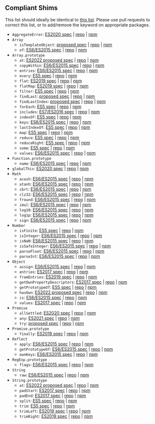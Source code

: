 ## Compliant Shims

This list should ideally be identical to [this list](https://www.npmjs.com/browse/keyword/"es-shim%20API"). Please use pull requests to correct this list, or to add/remove the keyword on appropriate packages.

- `AggregateError`: [ES2020 spec](https://tc39.es/ecma262/#sec-aggregate-error-constructor) | [repo](https://github.com/es-shims/AggregateError) | [npm](https://www.npmjs.com/package/es-aggregate-error)
- `Array`
  - `isTemplateObject`: [proposed spec](https://tc39.es/proposal-array-is-template-object/) | [repo](https://github.com/tc39/is-template-object) | [npm](https://www.npmjs.com/package/is-template-object)
  - `of`: [ES6/ES2015 spec](https://tc39.es/ecma262/#sec-array.of) | [repo](https://github.com/mathiasbynens/Array.of) | [npm](https://www.npmjs.com/package/array.of)
- `Array.prototype`
  - `at`: [ES2022 proposed spec](https://github.com/tc39/proposal-relative-indexing-method) | [repo](https://github.com/es-shims/Array.prototype.at) | [npm](https://www.npmjs.com/package/array.prototype.at)
  - `copyWithin`: [ES6/ES2015 spec](https://tc39.es/ecma262/#sec-array.prototype.copywithin) | [repo](https://github.com/es-shims/Array.prototype.copyWithin) | [npm](https://www.npmjs.com/package/array.prototype.copywithin)
  - `entries`: [ES6/ES2015 spec](https://tc39.es/ecma262/#sec-array.prototype.entries) | [repo](https://github.com/es-shims/Array.prototype.entries) | [npm](https://www.npmjs.com/package/array.prototype.entries)
  - `every`: [ES5 spec](https://tc39.es/ecma262/#sec-array.prototype.every) | [repo](https://github.com/es-shims/Array.prototype.every) | [npm](https://www.npmjs.com/package/array.prototype.every)
  - `flat`: [ES2019 spec](https://tc39.es/ecma262/#sec-array.prototype.flat) | [repo](https://github.com/es-shims/Array.prototype.flat) | [npm](https://www.npmjs.com/package/array.prototype.flat)
  - `flatMap`: [ES2019 spec](https://tc39.es/ecma262/#sec-array.prototype.flatmap) | [repo](https://github.com/es-shims/Array.prototype.flatMap) | [npm](https://www.npmjs.com/package/array.prototype.flatmap)
  - `filter`: [ES5 spec](https://tc39.es/ecma262/#sec-array.prototype.filter) | [repo](https://github.com/es-shims/Array.prototype.filter) | [npm](https://www.npmjs.com/package/array.prototype.filter)
  - `findLast`: [proposed spec](https://tc39.es/proposal-array-find-from-last) | [repo](https://github.com/es-shims/Array.prototype.findLast) | [npm](https://www.npmjs.com/package/array.prototype.findlast)
  - `findLastIndex`: [proposed spec](https://tc39.es/proposal-array-find-from-last) | [repo](https://github.com/es-shims/Array.prototype.findLastIndex) | [npm](https://www.npmjs.com/package/array.prototype.findlastindex)
  - `forEach`: [ES5 spec](https://tc39.es/ecma262/#sec-array.prototype.foreach) | [repo](https://github.com/es-shims/Array.prototype.forEach) | [npm](https://www.npmjs.com/package/array.prototype.foreach)
  - `includes`: [ES7/ES2016 spec](https://tc39.es/ecma262/#sec-array.prototype.includes) | [repo](https://github.com/ljharb/array-includes) | [npm](https://www.npmjs.com/package/array-includes)
  - `indexOf`: [ES5 spec](https://tc39.es/ecma262/#sec-array.prototype.indexof) | [repo](https://github.com/es-shims/Array.prototype.indexOf) | [npm](https://www.npmjs.com/package/array.prototype.indexof)
  - `keys`: [ES6/ES2015 spec](https://tc39.es/ecma262/#sec-array.prototype.keys) | [repo](https://github.com/es-shims/Array.prototype.keys) | [npm](https://www.npmjs.com/package/array.prototype.keys)
  - `lastIndexOf`: [ES5 spec](https://tc39.es/ecma262/#sec-array.prototype.lastindexof) | [repo](https://github.com/es-shims/Array.prototype.lastIndexOf) | [npm](https://www.npmjs.com/package/array.prototype.lastindexof)
  - `map`: [ES5 spec](https://tc39.es/ecma262/#sec-array.prototype.map) | [repo](https://github.com/es-shims/Array.prototype.map) | [npm](https://www.npmjs.com/package/array.prototype.map)
  - `reduce`: [ES5 spec](https://tc39.es/ecma262/#sec-array.prototype.reduce) | [repo](https://github.com/es-shims/Array.prototype.reduce) | [npm](https://www.npmjs.com/package/array.prototype.reduce)
  - `reduceRight`: [ES5 spec](https://tc39.es/ecma262/#sec-array.prototype.reduceright) | [repo](https://github.com/es-shims/Array.prototype.reduceRight) | [npm](https://www.npmjs.com/package/array.prototype.reduceright)
  - `some`: [ES5 spec](https://tc39.es/ecma262/#sec-array.prototype.some) | [repo](https://github.com/es-shims/Array.prototype.some) | [npm](https://www.npmjs.com/package/array.prototype.some)
  - `values`: [ES6/ES2015 spec](https://tc39.es/ecma262/#sec-array.prototype.values) | [repo](https://github.com/es-shims/Array.prototype.values) | [npm](https://www.npmjs.com/package/array.prototype.values)
- `Function.prototype`
  - `name`: [ES6/ES2015 spec](https://tc39.es/ecma262/#sec-built-in-function-objects) | [repo](https://github.com/ljharb/function.prototype.name) | [npm](https://www.npmjs.com/package/function.prototype.name)
- `globalThis`: [ES2020 spec](https://tc39.es/ecma262/#sec-globalthis) | [repo](https://github.com/es-shims/globalThis) | [npm](https://www.npmjs.com/package/globalthis)
- `Math`
  - `acosh`: [ES6/ES2015 spec](https://tc39.es/ecma262/#sec-math.acosh) | [repo](https://github.com/es-shims/Math.acosh) | [npm](https://www.npmjs.com/package/math.acosh)
  - `atanh`: [ES6/ES2015 spec](https://tc39.es/ecma262/#sec-math.atan) | [repo](https://github.com/es-shims/Math.atanh) | [npm](https://www.npmjs.com/package/math.atanh)
  - `cbrt`: [ES6/ES2015 spec](https://tc39.es/ecma262/#sec-math.cbrt) | [repo](https://github.com/es-shims/Math.cbrt) | [npm](https://www.npmjs.com/package/math.cbrt)
  - `clz32`: [ES6/ES2015 spec](https://tc39.es/ecma262/#sec-math.clz32) | [repo](https://github.com/es-shims/Math.clz32) | [npm](https://www.npmjs.com/package/math.clz32)
  - `fround`: [ES6/ES2015 spec](https://tc39.es/ecma262/#sec-math.fround) | [repo](https://github.com/es-shims/Math.fround) | [npm](https://www.npmjs.com/package/math.fround)
  - `imul`: [ES6/ES2015 spec](https://tc39.es/ecma262/#sec-math.imul) | [repo](https://github.com/es-shims/Math.imul) | [npm](https://www.npmjs.com/package/math.imul)
  - `log10`: [ES6/ES2015 spec](https://tc39.es/ecma262/#sec-math.log10) | [repo](https://github.com/es-shims/Math.log10) | [npm](https://www.npmjs.com/package/math.log10)
  - `log1p`: [ES6/ES2015 spec](https://tc39.es/ecma262/#sec-math.log1p) | [repo](https://github.com/es-shims/Math.log1p) | [npm](https://www.npmjs.com/package/math.log1p)
  - `sign`: [ES6/ES2015 spec](https://tc39.es/ecma262/#sec-math.sign) | [repo](https://github.com/es-shims/Math.sign) | [npm](https://www.npmjs.com/package/math.sign)
- `Number`
  - `isFinite`: [ES5 spec](https://tc39.es/ecma262/#sec-number.isfinite) | [repo](https://github.com/es-shims/Number.isFinite) | [npm](https://www.npmjs.com/package/number.isfinite)
  - `isInteger`: [ES6/ES2015 spec](https://tc39.es/ecma262/#sec-number.isinteger) | [repo](https://github.com/es-shims/Number.isInteger) | [npm](https://www.npmjs.com/package/number.isinteger)
  - `isNaN`: [ES6/ES2015 spec](https://tc39.es/ecma262/#sec-number.isnan) | [repo](https://github.com/ljharb/is-nan) | [npm](https://www.npmjs.com/package/is-nan)
  - `isSafeInteger`: [ES6/ES2015 spec](https://tc39.es/ecma262/#sec-number.issafeinteger) | [repo](https://github.com/es-shims/Number.isSafeInteger) | [npm](https://www.npmjs.com/package/number.issafeinteger)
  - `parseFloat`: [ES6/ES2015 spec](https://tc39.es/ecma262/#sec-number.parsefloat) | [repo](https://github.com/es-shims/Number.parseFloat) | [npm](https://www.npmjs.com/package/number.parsefloat)
  - `parseInt`: [ES6/ES2015 spec](https://tc39.es/ecma262/#sec-number.parseint) | [repo](https://github.com/es-shims/Number.parseInt) | [npm](https://github.com/es-shims/Number.parseInt)
- `Object`
  - `assign`: [ES6/ES2015 spec](https://tc39.es/ecma262/#sec-object.assign) | [repo](https://github.com/ljharb/object.assign) | [npm](https://www.npmjs.com/package/object.assign)
  - `entries`: [ES2017 spec](https://tc39.es/ecma262/#sec-object.values) | [repo](https://github.com/es-shims/Object.entries) | [npm](https://www.npmjs.com/package/object.entries)
  - `fromEntries`: [ES2019 spec](https://tc39.es/ecma262/#sec-object.fromentries) | [repo](https://github.com/es-shims/Object.fromEntries) | [npm](https://www.npmjs.com/package/object.fromentries)
  - `getOwnPropertyDescriptors`: [ES2017 spec](https://tc39.es/ecma262/#sec-object.getownpropertydescriptors) | [repo](https://github.com/es-shims/object.getownpropertydescriptors) | [npm](https://www.npmjs.com/package/object.getownpropertydescriptors)
  - `getPrototypeOf`: [ES5 spec](https://tc39.es/ecma262/#sec-object.getprototypeof) | [repo](https://github.com/es-shims/Object.getPrototypeOf) | [npm](https://www.npmjs.com/package/object.getprototypeof)
  - `hasOwn`: [ES2022 proposed spec](https://tc39.es/proposal-accessible-object-hasownproperty/) | [repo](https://github.com/es-shims/Object.hasOwn) | [npm](https://www.npmjs.com/package/object.hasown)
  - `is`: [ES6/ES2015 spec](https://tc39.es/ecma262/#sec-object.is) | [repo](https://github.com/es-shims/object-is) | [npm](https://www.npmjs.com/package/object-is) 
  - `values`: [ES2017 spec](https://tc39.es/ecma262/#sec-object.values) | [repo](https://github.com/es-shims/Object.values) | [npm](https://www.npmjs.com/package/object.values)
- `Promise`
  - `allSettled`: [ES2020 spec](https://tc39.es/ecma262/#sec-promise.allsettled) | [repo](https://github.com/es-shims/Promise.allSettled) | [npm](https://www.npmjs.com/package/promise.allsettled)
  - `any`: [ES2021 spec](https://tc39.es/ecma262/#sec-promise.any) | [repo](https://github.com/es-shims/Promise.any) | [npm](https://www.npmjs.com/package/promise.any)
  - `try`: [proposed spec](https://tc39.es/proposal-promise-try) | [repo](https://github.com/es-shims/Promise.try) | [npm](https://www.npmjs.com/package/promise.try)
- `Promise.prototype`
  - `finally`: [ES2018 spec](https://tc39.es/ecma262/#sec-promise.prototype.finally) | [repo](https://github.com/es-shims/Promise.prototype.finally) | [npm](https://www.npmjs.com/package/promise.prototype.finally)
- `Reflect`
  - `apply`: [ES6/ES2015 spec](https://tc39.es/ecma262/#sec-map-objects) | [repo](https://github.com/es-shims/Reflect.apply) | [npm](https://www.npmjs.com/package/reflect.apply)
  - `getPrototypeOf`: [ES6/ES2015 spec](https://tc39.es/ecma262/#sec-reflect.ownkeys) | [repo](https://github.com/es-shims/Reflect.getPrototypeOf) | [npm](https://www.npmjs.com/package/reflect.getprototypeof)
  - `ownKeys`: [ES6/ES2015 spec](https://tc39.es/ecma262/#sec-reflect.ownkeys) | [repo](https://github.com/es-shims/Reflect.ownKeys) | [npm](https://www.npmjs.com/package/reflect.ownkeys)
- `RegExp.prototype`
  - `flags`: [ES6/ES2015 spec](https://tc39.es/ecma262/#sec-get-regexp.prototype.flags) | [repo](https://github.com/es-shims/RegExp.prototype.flags) | [npm](https://www.npmjs.com/package/regexp.prototype.flags)
- `String`
  - `raw`: [ES6/ES2015 spec](https://tc39.es/ecma262/#sec-string.raw) | [repo](https://github.com/es-shims/String.raw) | [npm](https://www.npmjs.com/package/string.raw)
- `String.prototype`
  - `at`: [ES2022 proposed spec](https://tc39.es/proposal-item-method/) | [repo](https://github.com/es-shims/String.prototype.at) | [npm](https://www.npmjs.com/package/string.prototype.at)
  - `padStart`: [ES2017 spec](https://tc39.es/ecma262/#sec-string.prototype.padstart) | [repo](https://github.com/es-shims/String.prototype.padStart) | [npm](https://www.npmjs.com/package/string.prototype.padstart)
  - `padEnd`: [ES2017 spec](https://tc39.es/ecma262/#sec-string.prototype.padend) | [repo](https://github.com/es-shims/String.prototype.padEnd) | [npm](https://www.npmjs.com/package/string.prototype.padend)
  - `split`: [ES5 spec](https://tc39.es/ecma262/#sec-string.prototype.split) | [repo](https://github.com/es-shims/String.prototype.split) | [npm](https://www.npmjs.com/package/string.prototype.split)
  - `trim`: [ES5 spec](https://tc39.es/ecma262/#sec-string.prototype.trim) | [repo](https://github.com/es-shims/String.prototype.trim) | [npm](https://www.npmjs.com/package/string.prototype.trim)
  - `trimLeft`: [ES2019 spec](https://tc39.es/ecma262/#String.prototype.trimleft) | [repo](https://github.com/es-shims/String.prototype.trimLeft) | [npm](https://www.npmjs.com/package/string.prototype.trimleft)
  - `trimRight`: [ES2019 spec](https://tc39.es/ecma262/#String.prototype.trimright) | [repo](https://github.com/es-shims/String.prototype.trimRight) | [npm](https://www.npmjs.com/package/string.prototype.trimright)
